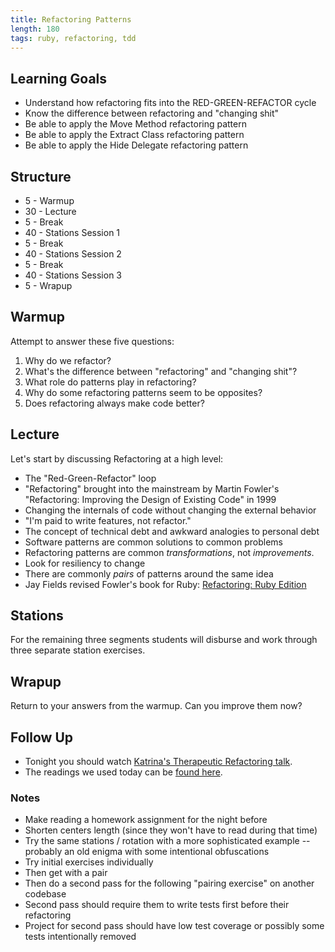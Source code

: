 ```yaml
---
title: Refactoring Patterns
length: 180
tags: ruby, refactoring, tdd
---
```


## Learning Goals

* Understand how refactoring fits into the RED-GREEN-REFACTOR cycle
* Know the difference between refactoring and "changing shit"
* Be able to apply the Move Method refactoring pattern
* Be able to apply the Extract Class refactoring pattern
* Be able to apply the Hide Delegate refactoring pattern

## Structure

* 5 - Warmup
* 30 - Lecture
* 5 - Break
* 40 - Stations Session 1
* 5 - Break
* 40 - Stations Session 2
* 5 - Break
* 40 - Stations Session 3
* 5 - Wrapup

## Warmup

Attempt to answer these five questions:

1. Why do we refactor?
2. What's the difference between "refactoring" and "changing shit"?
3. What role do patterns play in refactoring?
4. Why do some refactoring patterns seem to be opposites?
5. Does refactoring always make code better?

## Lecture

Let's start by discussing Refactoring at a high level:

* The "Red-Green-Refactor" loop
* "Refactoring" brought into the mainstream by Martin Fowler's
"Refactoring: Improving the Design of Existing Code" in 1999
* Changing the internals of code without changing the external behavior
* "I'm paid to write features, not refactor."
* The concept of technical debt and awkward analogies to personal debt
* Software patterns are common solutions to common problems
* Refactoring patterns are common *transformations*, not *improvements*.
* Look for resiliency to change
* There are commonly *pairs* of patterns around the same idea
* Jay Fields revised Fowler's book for Ruby:
[Refactoring: Ruby Edition](http://www.amazon.com/Refactoring-Edition-Addison-Wesley-Professional-Series/dp/0321984137)

## Stations

For the remaining three segments students will disburse and work through three
separate station exercises.

## Wrapup

Return to your answers from the warmup. Can you improve them now?

## Follow Up

* Tonight you should watch [Katrina's Therapeutic Refactoring talk](http://confreaks.tv/videos/cascadiaruby2012-therapeutic-refactoring).
* The readings we used today can be [found here](https://dl.dropboxusercontent.com/u/69001/Refactoring/Refactoring%20-%20Chapter%207.pdf).


### Notes

* Make reading a homework assignment for the night before
* Shorten centers length (since they won't have to read during that time)
* Try the same stations / rotation with a more sophisticated example --
probably an old enigma with some intentional obfuscations
* Try initial exercises individually
* Then get with a pair
* Then do a second pass for the following "pairing exercise"
on another codebase
* Second pass should require them to write tests first
before their refactoring
* Project for second pass should have low test coverage or
possibly some tests intentionally removed
